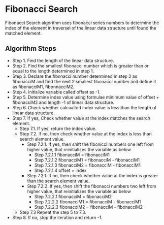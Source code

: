 # Fibonacci Search
Fibonacci Search algorithm uses fibonacci series numbers to determine the index of the element in traversel of the linear data structure until found the matched element.

## Algorithm Steps 
* Step 1. Find the length of the linear data structure.
* Step 2. Find the smallest fibonacci number which is greater than or equal to the length determined in step 1.
* Step 3. Declare the fibonacci number determined in step 2 as fibonacciM and find the next 2 smallest fibonacci number and define it as fibonacciM1, fibonnacciM2.
* Step 4. Initialize variable called offset as -1. 
* Step 5. Determine index value using formulae minimum value of offset + fibonacciM2 and length -1 of linear data structure.
* Step 6. Check whether calcualted index value is less than the length of linear data structure.
* Step 7. If yes, Check whether value at the index matches the search element. 
	* Step 7.1. If yes, return the index value. 
	* Step 7.2. If no, then check whether value at the index is less than search element value. 
		* Step 7.2.1. If yes, then shift the fibonicci numbers one left from higher value, that reinitializes the variable as below 
			* Step 7.2.1.1 fibonacciM = fibonacciM1 
			* Step 7.2.1.2 fibonacciM1 = fibonacciM - fibonacciM1
			* Step 7.2.1.3 fibonacciM2 = fibonacciM - fibonacciM1
			* Step 7.2.1.4 offset = index
		* Step 7.2.1. If no, then check whether value at the index is greater than the search element value. 
		* Step 7.2.2.  If yes, then shift the fibonacci numbers two left from higher value, that  reinitializes the variable as below
			* Step 7.2.2.1  fibonacciM = fibonacciM2
			* Step 7.2.2.2  fibonacciM1 = fibonacciM - fibonacciM1
			* Step 7.2.2.3   fibonacciM2 = fibonacciM - fibonacciM2
	* Step 7.3 Repeat the step 5 to 7.3.
* Step 8. If no, stop the iteration and return -1.
